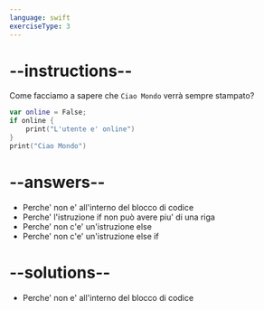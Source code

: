 ```yaml
---
language: swift
exerciseType: 3
---
```


# --instructions--

Come facciamo a sapere che `Ciao Mondo` verrà sempre stampato?
```swift
var online = False;
if online {
    print("L'utente e' online")
}
print("Ciao Mondo")
```

# --answers--

- Perche' non e' all'interno del blocco di codice
- Perche' l'istruzione if non può avere piu' di una riga
- Perche' non c'e' un'istruzione else
- Perche' non c'e' un'istruzione else if

# --solutions--

- Perche' non e' all'interno del blocco di codice
